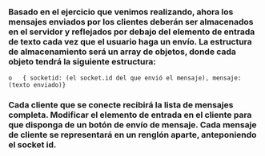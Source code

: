 ### Basado en el ejercicio que venimos realizando, ahora los mensajes enviados por los clientes deberán ser almacenados en el servidor y reflejados por debajo del elemento de entrada de texto cada vez que el usuario haga un envío. La estructura de almacenamiento será un array de objetos, donde cada objeto tendrá la siguiente estructura:


    o   { socketid: (el socket.id del que envió el mensaje), mensaje: (texto enviado)}


### Cada cliente que se conecte recibirá la lista de mensajes completa. Modificar el elemento de entrada en el cliente para que disponga de un botón de envío de mensaje. Cada mensaje de cliente se representará en un renglón aparte, anteponiendo el socket id.
